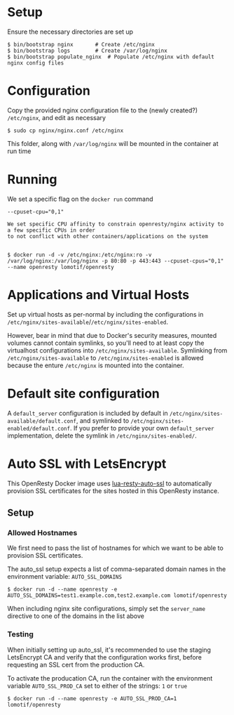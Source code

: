
# Setup

Ensure the necessary directories are set up

    $ bin/bootstrap nginx		# Create /etc/nginx
    $ bin/bootstrap logs		# Create /var/log/nginx
    $ bin/bootstrap populate_nginx	# Populate /etc/nginx with default nginx config files

# Configuration

Copy the provided nginx configuration file to the (newly created?) `/etc/nginx`, and edit as necessary

    $ sudo cp nginx/nginx.conf /etc/nginx

This folder, along with `/var/log/nginx` will be mounted in the container at run time

# Running

We set a specific flag on the `docker run` command

    --cpuset-cpu="0,1"

    We set specific CPU affinity to constrain openresty/nginx activity to a few specific CPUs in order
    to not conflict with other containers/applications on the system


    $ docker run -d -v /etc/nginx:/etc/nginx:ro -v /var/log/nginx:/var/log/nginx -p 80:80 -p 443:443 --cpuset-cpus="0,1" --name openresty lomotif/openresty

# Applications and Virtual Hosts

Set up virtual hosts as per-normal by including the configurations in `/etc/nginx/sites-available`/`/etc/nginx/sites-enabled`.

However, bear in mind that due to Docker's security measures, mounted volumes cannot contain symlinks, so you'll need to at least
copy the virtualhost configurations into `/etc/nginx/sites-available`. Symlinking from `/etc/nginx/sites-available` to
`/etc/nginx/sites-enabled` is allowed because the enture `/etc/nginx` is mounted into the container.


# Default site configuration

A `default_server` configuration is included by default in `/etc/nginx/sites-available/default.conf`, and symlinked to `/etc/nginx/sites-enabled/default.conf`. If you prefer to provide your own `default_server` implementation, delete the symlink in `/etc/nginx/sites-enabled/`.


# Auto SSL with LetsEncrypt

This OpenResty Docker image uses [lua-resty-auto-ssl](https://github.com/GUI/lua-resty-auto-ssl) to automatically provision
SSL certificates for the sites hosted in this OpenResty instance.


## Setup


### Allowed Hostnames

We first need to pass the list of hostnames for which we want to be able to provision SSL certificates.

The auto_ssl setup expects a list of comma-separated domain names in the environment variable: `AUTO_SSL_DOMAINS`

    $ docker run -d --name openresty -e AUTO_SSL_DOMAINS=test1.example.com,test2.example.com lomotif/openresty

When including nginx site configurations, simply set the `server_name` directive to one of the domains in the list above


### Testing

When initially setting up auto_ssl, it's recommended to use the staging LetsEncrypt CA and verify that the configuration
works first, before requesting an SSL cert from the production CA.

To activate the producation CA, run the container with the environment variable `AUTO_SSL_PROD_CA` set to either of the strings: `1` or `true`

    $ docker run -d --name openresty -e AUTO_SSL_PROD_CA=1 lomotif/openresty

